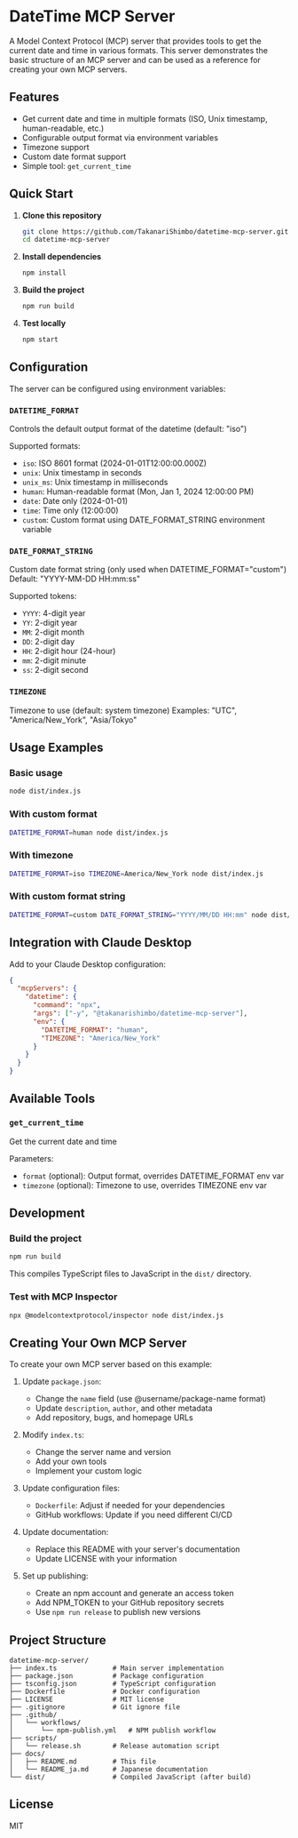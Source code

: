 # DateTime MCP Server

A Model Context Protocol (MCP) server that provides tools to get the current date and time in various formats. This server demonstrates the basic structure of an MCP server and can be used as a reference for creating your own MCP servers.

## Features

- Get current date and time in multiple formats (ISO, Unix timestamp, human-readable, etc.)
- Configurable output format via environment variables
- Timezone support
- Custom date format support
- Simple tool: `get_current_time`

## Quick Start

1. **Clone this repository**

   ```bash
   git clone https://github.com/TakanariShimbo/datetime-mcp-server.git
   cd datetime-mcp-server
   ```

2. **Install dependencies**

   ```bash
   npm install
   ```

3. **Build the project**

   ```bash
   npm run build
   ```

4. **Test locally**
   ```bash
   npm start
   ```

## Configuration

The server can be configured using environment variables:

### `DATETIME_FORMAT`

Controls the default output format of the datetime (default: "iso")

Supported formats:

- `iso`: ISO 8601 format (2024-01-01T12:00:00.000Z)
- `unix`: Unix timestamp in seconds
- `unix_ms`: Unix timestamp in milliseconds
- `human`: Human-readable format (Mon, Jan 1, 2024 12:00:00 PM)
- `date`: Date only (2024-01-01)
- `time`: Time only (12:00:00)
- `custom`: Custom format using DATE_FORMAT_STRING environment variable

### `DATE_FORMAT_STRING`

Custom date format string (only used when DATETIME_FORMAT="custom")
Default: "YYYY-MM-DD HH:mm:ss"

Supported tokens:

- `YYYY`: 4-digit year
- `YY`: 2-digit year
- `MM`: 2-digit month
- `DD`: 2-digit day
- `HH`: 2-digit hour (24-hour)
- `mm`: 2-digit minute
- `ss`: 2-digit second

### `TIMEZONE`

Timezone to use (default: system timezone)
Examples: "UTC", "America/New_York", "Asia/Tokyo"

## Usage Examples

### Basic usage

```bash
node dist/index.js
```

### With custom format

```bash
DATETIME_FORMAT=human node dist/index.js
```

### With timezone

```bash
DATETIME_FORMAT=iso TIMEZONE=America/New_York node dist/index.js
```

### With custom format string

```bash
DATETIME_FORMAT=custom DATE_FORMAT_STRING="YYYY/MM/DD HH:mm" node dist/index.js
```

## Integration with Claude Desktop

Add to your Claude Desktop configuration:

```json
{
  "mcpServers": {
    "datetime": {
      "command": "npx",
      "args": ["-y", "@takanarishimbo/datetime-mcp-server"],
      "env": {
        "DATETIME_FORMAT": "human",
        "TIMEZONE": "America/New_York"
      }
    }
  }
}
```

## Available Tools

### `get_current_time`

Get the current date and time

Parameters:

- `format` (optional): Output format, overrides DATETIME_FORMAT env var
- `timezone` (optional): Timezone to use, overrides TIMEZONE env var

## Development

### Build the project

```bash
npm run build
```

This compiles TypeScript files to JavaScript in the `dist/` directory.

### Test with MCP Inspector

```bash
npx @modelcontextprotocol/inspector node dist/index.js
```

## Creating Your Own MCP Server

To create your own MCP server based on this example:

1. Update `package.json`:

   - Change the `name` field (use @username/package-name format)
   - Update `description`, `author`, and other metadata
   - Add repository, bugs, and homepage URLs

2. Modify `index.ts`:

   - Change the server name and version
   - Add your own tools
   - Implement your custom logic

3. Update configuration files:
   - `Dockerfile`: Adjust if needed for your dependencies
   - GitHub workflows: Update if you need different CI/CD

4. Update documentation:
   - Replace this README with your server's documentation
   - Update LICENSE with your information

5. Set up publishing:
   - Create an npm account and generate an access token
   - Add NPM_TOKEN to your GitHub repository secrets
   - Use `npm run release` to publish new versions

## Project Structure

```
datetime-mcp-server/
├── index.ts              # Main server implementation
├── package.json          # Package configuration
├── tsconfig.json         # TypeScript configuration
├── Dockerfile            # Docker configuration
├── LICENSE               # MIT license
├── .gitignore            # Git ignore file
├── .github/
│   └── workflows/
│       └── npm-publish.yml   # NPM publish workflow
├── scripts/
│   └── release.sh        # Release automation script
├── docs/
│   ├── README.md         # This file
│   └── README_ja.md      # Japanese documentation
└── dist/                 # Compiled JavaScript (after build)
```

## License

MIT
